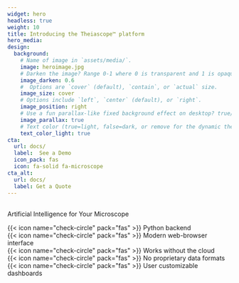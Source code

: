 ```yaml
---
widget: hero
headless: true
weight: 10
title: Introducing the Theiascope™ platform 
hero_media: 
design:
  background:
    # Name of image in `assets/media/`.
    image: heroimage.jpg
    # Darken the image? Range 0-1 where 0 is transparent and 1 is opaque.
    image_darken: 0.6
    #  Options are `cover` (default), `contain`, or `actual` size.
    image_size: cover
    # Options include `left`, `center` (default), or `right`.
    image_position: right
    # Use a fun parallax-like fixed background effect on desktop? true/false
    image_parallax: true
    # Text color (true=light, false=dark, or remove for the dynamic theme color).
    text_color_light: true
cta:
  url: docs/
  label:  See a Demo
  icon_pack: fas
  icon: fa-solid fa-microscope
cta_alt:
  url: docs/
  label: Get a Quote
---
```


<br>
Artificial Intelligence for Your Microscope<br>

{{< icon name="check-circle" pack="fas" >}} Python backend<br>
{{< icon name="check-circle" pack="fas" >}} Modern web-browser interface<br>
{{< icon name="check-circle" pack="fas" >}} Works without the cloud<br>
{{< icon name="check-circle" pack="fas" >}} No proprietary data formats<br>
{{< icon name="check-circle" pack="fas" >}} User customizable dashboards<br>
<br>
<br>
<br>
<br>
<br>
<br>
